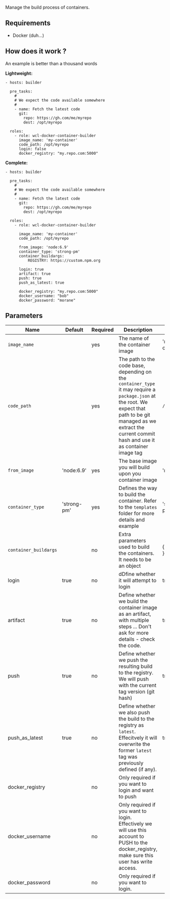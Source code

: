 Manage the build process of containers.

## Requirements

- Docker (duh...)

## How does it work ?

An example is better than a thousand words

**Lightweight:**

```
- hosts: builder

  pre_tasks:
    #
    # We expect the code available somewhere
    #
    - name: Fetch the latest code 
      git: 
        repo: https://gh.com/me/myrepo
        dest: /opt/myrepo

  roles:
    - role: wcl-docker-container-builder
      image_name: 'my-container'
      code_path: /opt/myrepo
      login: false
      docker_registry: "my.repo.com:5000"
```

**Complete:**

```
- hosts: builder

  pre_tasks:
    #
    # We expect the code available somewhere
    #
    - name: Fetch the latest code 
      git: 
        repo: https://gh.com/me/myrepo
        dest: /opt/myrepo

  roles:
    - role: wcl-docker-container-builder
      
      image_name: 'my-container'
      code_path: /opt/myrepo

      from_image: 'node:6.9'
      container_type: 'strong-pm'
      container_buildargs:
          REGISTRY: https://custom.npm.org

      login: true
      artifact: true
      push: true
      push_as_latest: true

      docker_registry: "my.repo.com:5000"
      docker_username: "bob"
      docker_password: "morane"
```

## Parameters

Name | Default | Required | Description | Example
----|----|----|----|----
`image_name` | | yes | The name of the container image | 'my-container'
`code_path` | | yes | The path to the code base, depending on the `container_type` it may require a `package.json` at the root. We expect that path to be git managed as we extract the current commit hash and use it as container image tag | `/opt/myrepo`
`from_image` | 'node:6.9' | yes | The base image you will build upon you container image | 'node:6.9'
`container_type` | 'strong-pm' | yes | Defines the way to build the container. Refer to the `templates` folder for more details and example | 'strong-pm'
`container_buildargs` | | no | Extra parameters used to build the containers. It needs to be an object | { key: value }
login | true | no | dDfine whether it will attempt to login | true / false
artifact | true | no | Define whether we build the container image as an artifact, with multiple steps ... Don't ask for more details - check the code. | true / false
push | true | no | Define whether we push the resulting build to the registry. We will push with the current tag version (git hash) | true / false
push_as_latest | true | no | Define whether we also push the build to the registry as `latest`. Effecitvely it will overwrite the former `latest` tag was previously defined (if any). | true / false
docker_registry | | no | Only required if you want to login and want to push | 
docker_username | | no | Only required if you want to login. Effectively we will use this account to PUSH to the docker_registry, make sure this user has write access. |
docker_password | | no | Only required if you want to login. |